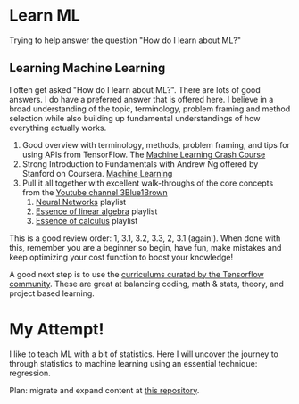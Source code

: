 # Learn ML
Trying to help answer the question "How do I learn about ML?"

## Learning Machine Learning
I often get asked "How do I learn about ML?".  There are lots of good answers.  I do have a preferred answer that is offered here.  I believe in a broad understanding of the topic, terminology, problem framing and method selection while also building up fundamental understandings of how everything actually works.  
1. Good overview with terminology, methods, problem framing, and tips for using APIs from TensorFlow.  The [Machine Learning Crash Course](https://developers.google.com/machine-learning/crash-course)
2. Strong Introduction to Fundamentals with Andrew Ng offered by Stanford on Coursera.  [Machine Learning](https://www.coursera.org/learn/machine-learning)
3. Pull it all together with excellent walk-throughs of the core concepts from the [Youtube channel 3Blue1Brown](https://www.youtube.com/c/3blue1brown)
   1. [Neural Networks](https://www.youtube.com/playlist?list=PLZHQObOWTQDNU6R1_67000Dx_ZCJB-3pi) playlist
   2. [Essence of linear algebra](https://www.youtube.com/playlist?list=PLZHQObOWTQDPD3MizzM2xVFitgF8hE_ab) playlist
   3. [Essence of calculus](https://www.youtube.com/playlist?list=PLZHQObOWTQDMsr9K-rj53DwVRMYO3t5Yr) playlist

This is a good review order: 1, 3.1, 3.2, 3.3, 2, 3.1 (again!).  When done with this, remember you are a beginner so begin, have fun, make mistakes and keep optimizing your cost function to boost your knowledge!

A good next step is to use the [curriculums curated by the Tensorflow community](https://www.tensorflow.org/resources/learn-ml).  These are great at balancing coding, math & stats, theory, and project based learning.

# My Attempt!
I like to teach ML with a bit of statistics.  Here I will uncover the journey to through statistics to machine learning using an essential technique: regression.

Plan: migrate and expand content at [this repository](https://github.com/statmike/Logistic-Regression).